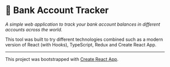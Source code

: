 # 🏦 Bank Account Tracker

_A simple web application to track your bank account balances in different accounts across the world._

This tool was built to try different technologies combined such as a modern version of React (with Hooks), TypeScript, Redux and Create React App.

---

This project was bootstrapped with [Create React App](https://github.com/facebook/create-react-app).
